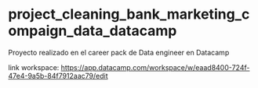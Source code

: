 # project_cleaning_bank_marketing_compaign_data_datacamp
Proyecto realizado en el career pack de Data engineer en Datacamp

link workspace: https://app.datacamp.com/workspace/w/eaad8400-724f-47e4-9a5b-84f7912aac79/edit
